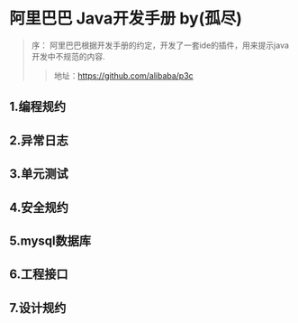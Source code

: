 # 阿里巴巴 Java开发手册 by(孤尽)

> 序： 阿里巴巴根据开发手册的约定，开发了一套ide的插件，用来提示java开发中不规范的内容.
>> 地址：https://github.com/alibaba/p3c

## 1.编程规约

## 2.异常日志

## 3.单元测试
## 4.安全规约
## 5.**mysql数据库**
## 6.工程接口
## 7.设计规约
